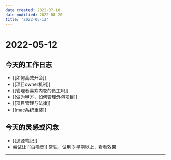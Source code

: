 ```yaml
---
date created: 2022-07-18
date modified: 2022-08-20
title: '2022-05-12'
---
```


# 2022-05-12

## 今天的工作日志

- [[如何高效开会]]
- [[项目owner机制]]
- [[管理者喜欢内卷的员工吗]]
- [[做为甲方，如何管理外包项目]]
- [[项目管理与法律]]
- [[mac系统重装]]

## 今天的灵感或闪念

- [[思源笔记]]
- 尝试让 [[白噪音]] 常驻，试用 3 星期以上，看看效果
---
